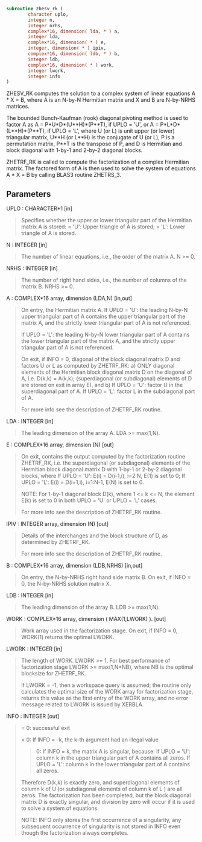 ```fortran
subroutine zhesv_rk (
        character uplo,
        integer n,
        integer nrhs,
        complex*16, dimension( lda, * ) a,
        integer lda,
        complex*16, dimension( * ) e,
        integer, dimension( * ) ipiv,
        complex*16, dimension( ldb, * ) b,
        integer ldb,
        complex*16, dimension( * ) work,
        integer lwork,
        integer info
)
```

ZHESV_RK computes the solution to a complex system of linear
equations A \* X = B, where A is an N-by-N Hermitian matrix
and X and B are N-by-NRHS matrices.

The bounded Bunch-Kaufman (rook) diagonal pivoting method is used
to factor A as
A = P\*U\*D\*(U\*\*H)\*(P\*\*T),  if UPLO = 'U', or
A = P\*L\*D\*(L\*\*H)\*(P\*\*T),  if UPLO = 'L',
where U (or L) is unit upper (or lower) triangular matrix,
U\*\*H (or L\*\*H) is the conjugate of U (or L), P is a permutation
matrix, P\*\*T is the transpose of P, and D is Hermitian and block
diagonal with 1-by-1 and 2-by-2 diagonal blocks.

ZHETRF_RK is called to compute the factorization of a complex
Hermitian matrix.  The factored form of A is then used to solve
the system of equations A \* X = B by calling BLAS3 routine ZHETRS_3.

## Parameters
UPLO : CHARACTER\*1 [in]
> Specifies whether the upper or lower triangular part of the
> Hermitian matrix A is stored:
> = 'U':  Upper triangle of A is stored;
> = 'L':  Lower triangle of A is stored.

N : INTEGER [in]
> The number of linear equations, i.e., the order of the
> matrix A.  N >= 0.

NRHS : INTEGER [in]
> The number of right hand sides, i.e., the number of columns
> of the matrix B.  NRHS >= 0.

A : COMPLEX\*16 array, dimension (LDA,N) [in,out]
> On entry, the Hermitian matrix A.
> If UPLO = 'U': the leading N-by-N upper triangular part
> of A contains the upper triangular part of the matrix A,
> and the strictly lower triangular part of A is not
> referenced.
> 
> If UPLO = 'L': the leading N-by-N lower triangular part
> of A contains the lower triangular part of the matrix A,
> and the strictly upper triangular part of A is not
> referenced.
> 
> On exit, if INFO = 0, diagonal of the block diagonal
> matrix D and factors U or L  as computed by ZHETRF_RK:
> a) ONLY diagonal elements of the Hermitian block diagonal
> matrix D on the diagonal of A, i.e. D(k,k) = A(k,k);
> (superdiagonal (or subdiagonal) elements of D
> are stored on exit in array E), and
> b) If UPLO = 'U': factor U in the superdiagonal part of A.
> If UPLO = 'L': factor L in the subdiagonal part of A.
> 
> For more info see the description of ZHETRF_RK routine.

LDA : INTEGER [in]
> The leading dimension of the array A.  LDA >= max(1,N).

E : COMPLEX\*16 array, dimension (N) [out]
> On exit, contains the output computed by the factorization
> routine ZHETRF_RK, i.e. the superdiagonal (or subdiagonal)
> elements of the Hermitian block diagonal matrix D
> with 1-by-1 or 2-by-2 diagonal blocks, where
> If UPLO = 'U': E(i) = D(i-1,i), i=2:N, E(1) is set to 0;
> If UPLO = 'L': E(i) = D(i+1,i), i=1:N-1, E(N) is set to 0.
> 
> NOTE: For 1-by-1 diagonal block D(k), where
> 1 <= k <= N, the element E(k) is set to 0 in both
> UPLO = 'U' or UPLO = 'L' cases.
> 
> For more info see the description of ZHETRF_RK routine.

IPIV : INTEGER array, dimension (N) [out]
> Details of the interchanges and the block structure of D,
> as determined by ZHETRF_RK.
> 
> For more info see the description of ZHETRF_RK routine.

B : COMPLEX\*16 array, dimension (LDB,NRHS) [in,out]
> On entry, the N-by-NRHS right hand side matrix B.
> On exit, if INFO = 0, the N-by-NRHS solution matrix X.

LDB : INTEGER [in]
> The leading dimension of the array B.  LDB >= max(1,N).

WORK : COMPLEX\*16 array, dimension ( MAX(1,LWORK) ). [out]
> Work array used in the factorization stage.
> On exit, if INFO = 0, WORK(1) returns the optimal LWORK.

LWORK : INTEGER [in]
> The length of WORK.  LWORK >= 1. For best performance
> of factorization stage LWORK >= max(1,N\*NB), where NB is
> the optimal blocksize for ZHETRF_RK.
> 
> If LWORK = -1, then a workspace query is assumed;
> the routine only calculates the optimal size of the WORK
> array for factorization stage, returns this value as
> the first entry of the WORK array, and no error message
> related to LWORK is issued by XERBLA.

INFO : INTEGER [out]
> = 0: successful exit
> 
> < 0: If INFO = -k, the k-th argument had an illegal value
> 
> > 0: If INFO = k, the matrix A is singular, because:
> If UPLO = 'U': column k in the upper
> triangular part of A contains all zeros.
> If UPLO = 'L': column k in the lower
> triangular part of A contains all zeros.
> 
> Therefore D(k,k) is exactly zero, and superdiagonal
> elements of column k of U (or subdiagonal elements of
> column k of L ) are all zeros. The factorization has
> been completed, but the block diagonal matrix D is
> exactly singular, and division by zero will occur if
> it is used to solve a system of equations.
> 
> NOTE: INFO only stores the first occurrence of
> a singularity, any subsequent occurrence of singularity
> is not stored in INFO even though the factorization
> always completes.
